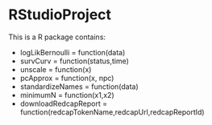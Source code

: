 # RStudioProject
This is a R package contains:
- logLikBernoulli = function(data)
- survCurv = function(status,time)
- unscale = function(x)
- pcApprox = function(x, npc)
- standardizeNames = function(data)
- minimumN = function(x1,x2)
- downloadRedcapReport = function(redcapTokenName,redcapUrl,redcapReportId) 
